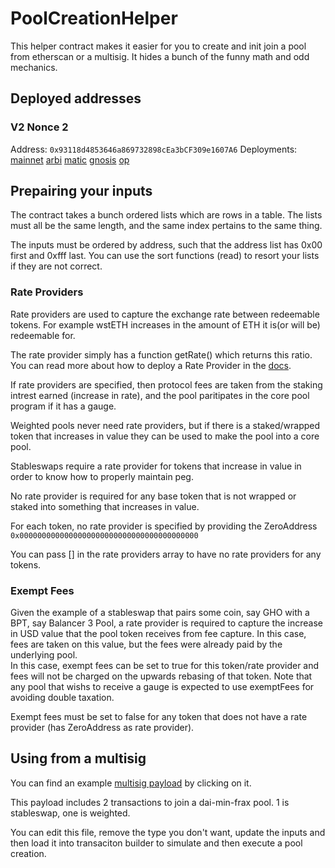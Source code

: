 # PoolCreationHelper

This helper contract makes it easier for you to create and init join a pool from etherscan or a multisig.  It hides a bunch of the funny math and odd mechanics.  

## Deployed addresses

### V2 Nonce 2
Address: `0x93118d4853646a869732898cEa3bCF309e1607A6`
Deployments:
[mainnet](https://etherscan.io/address/0x93118d4853646a869732898cea3bcf309e1607a6)
[arbi](https://arbiscan.io/address/0x93118d4853646a869732898cea3bcf309e1607a6)
[matic](https://polygonscan.com/address/0x93118d4853646a869732898cea3bcf309e1607a6)
[gnosis](https://gnosisscan.io/address/0x93118d4853646a869732898cea3bcf309e1607a6)
[op](https://optimistic.etherscan.io/address/0x93118d4853646a869732898cea3bcf309e1607a6)


## Prepairing your inputs
The contract takes a bunch ordered lists which are rows in a table.  The lists must all be the same length, and the same index pertains to the same thing.

The inputs must be ordered by address, such that the address list has 0x00 first and 0xfff last.  You can use the sort functions (read) to resort your lists if they are not correct.

### Rate Providers
Rate providers are used to capture the exchange rate between redeemable tokens.  For example wstETH increases in the amount of ETH it is(or will be) redeemable for.

The rate provider simply has a function getRate() which returns this ratio.  You can read more about how to deploy a Rate Provider in the [docs](https://docs.balancer.fi/reference/contracts/rate-providers.html).

If rate providers are specified, then protocol fees are taken from the staking intrest earned (increase in rate), and the pool paritipates in the core pool program if it has a gauge.

Weighted pools never need rate providers, but if there is a staked/wrapped token that increases in value they can be used to make the pool into a core pool.

Stableswaps require a rate provider for tokens that increase in value in order to know how to properly maintain peg.

No rate provider is required for any base token that is not wrapped or staked into something that increases in value.

For each token, no rate provider is specified by providing the ZeroAddress `0x0000000000000000000000000000000000000000`

You can pass [] in the rate providers array to have no rate providers for any tokens.

### Exempt Fees
Given the example of a stableswap that pairs some coin, say GHO with a BPT, say Balancer 3 Pool, a rate provider is required to capture the increase in USD value that the pool token receives from fee capture.  In this case, fees are taken on this value, but the fees were already paid by the underlying pool.  
In this case, exempt fees can be set to true for this token/rate provider and fees will not be charged on the upwards rebasing of that token.  Note that any pool that wishs to receive a gauge is expected  to use exemptFees for avoiding double taxation. 

Exempt fees must be set to false for any token that does not have a rate provider (has ZeroAddress as rate provider). 


## Using from a multisig

You can find an example [multisig payload](./multisg-payloads/arbitrum-dai-mim-frax-stable-and-weighted-pool-9-dollars-each-token.json) by clicking on it.

This payload includes 2 transactions to join a dai-min-frax pool.  1 is stableswap, one is weighted.

You can edit this file, remove the type you don't want, update the inputs and then load it into transaciton builder to simulate and then execute a pool creation.

